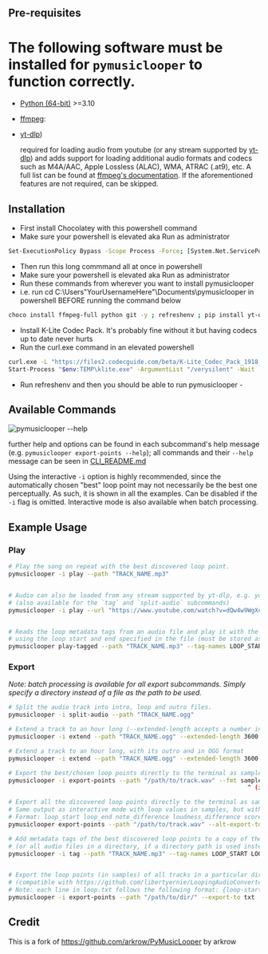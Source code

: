 ## Pre-requisites

# The following software must be installed for `pymusiclooper` to function correctly.

- [Python (64-bit)](https://www.python.org/downloads/) >=3.10
- [ffmpeg](https://ffmpeg.org/download.html):
- [yt-dlp](https://github.com/yt-dlp/yt-dlp)) 

  required for loading audio from youtube (or any stream supported by [yt-dlp](https://github.com/yt-dlp/yt-dlp)) 
  and adds support for loading additional audio formats and codecs such as M4A/AAC, Apple Lossless (ALAC), WMA, ATRAC (.at9),
  etc. A full list can be found at [ffmpeg's documentation](https://www.ffmpeg.org/general.html#Audio-Codecs). If the                                                          aforementioned features are not required, can be skipped.

## Installation

- First install Chocolatey with this powershell command 
- Make sure your powershell is elevated aka Run as administrator 
```sh
Set-ExecutionPolicy Bypass -Scope Process -Force; [System.Net.ServicePointManager]::SecurityProtocol = [System.Net.ServicePointManager]::SecurityProtocol -bor 3072; iex ((New-Object System.Net.WebClient).DownloadString('https://community.chocolatey.org/install.ps1'))
```
- Then run this long commmand all at once in powershell
- Make sure your powershell is elevated aka Run as administrator 
- Run these commands from wherever you want to install pymusiclooper 
- i.e. run cd C:\Users\"YourUsernameHere"\Documents\pymusiclooper in powershell BEFORE running the command below 
```sh
choco install ffmpeg-full python git -y ; refreshenv ; pip install yt-dlp --upgrade build hatchling ; git clone https://github.com/lucyluluuuu/PyMusicLooper.git ; cd PyMusicLooper ; python -m build ; pip install --force-reinstall dist/pymusiclooper-*.whl
```
- Install K-Lite Codec Pack. It's probably fine without it but having codecs up to date never hurts </pre>
- Run the curl.exe command in an elevated powershell </pre>
```sh
curl.exe -L "https://files2.codecguide.com/beta/K-Lite_Codec_Pack_1918_Full.exe" -o "$env:TEMP\klite.exe"
Start-Process "$env:TEMP\klite.exe" -ArgumentList "/verysilent" -Wait
```
- Run refreshenv and then you should be able to run pymusiclooper -

## Available Commands

![pymusiclooper --help](https://github.com/arkrow/PyMusicLooper/raw/master/img/pymusiclooper.svg)

 further help and options can be found in each subcommand's help message (e.g. `pymusiclooper export-points --help`); </pre>
 all commands and their `--help` message can be seen in [CLI_README.md](https://github.com/arkrow/PyMusicLooper/blob/master/CLI_README.md) </pre>

 Using the interactive `-i` option is highly recommended, since the automatically chosen "best" loop point may not necessarily be the best one perceptually. </pre>
 As such, it is shown in all the examples. Can be disabled if the `-i` flag is omitted. Interactive mode is also available when batch processing. </pre>

## Example Usage

### Play

```sh
# Play the song on repeat with the best discovered loop point.
pymusiclooper -i play --path "TRACK_NAME.mp3"


# Audio can also be loaded from any stream supported by yt-dlp, e.g. youtube
# (also available for the `tag` and `split-audio` subcommands)
pymusiclooper -i play --url "https://www.youtube.com/watch?v=dQw4w9WgXcQ"


# Reads the loop metadata tags from an audio file and play it with the loop active
# using the loop start and end specified in the file (must be stored as samples)
pymusiclooper play-tagged --path "TRACK_NAME.mp3" --tag-names LOOP_START LOOP_END
```

### Export

*Note: batch processing is available for all export subcommands. Simply specify a directory instead of a file as the path to be used.*

```sh
# Split the audio track into intro, loop and outro files.
pymusiclooper -i split-audio --path "TRACK_NAME.ogg"

# Extend a track to an hour long (--extended-length accepts a number in seconds)
pymusiclooper -i extend --path "TRACK_NAME.ogg" --extended-length 3600

# Extend a track to an hour long, with its outro and in OGG format
pymusiclooper -i extend --path "TRACK_NAME.ogg" --extended-length 3600 --disable-fade-out --format "OGG"

# Export the best/chosen loop points directly to the terminal as sample points or time in mm:ss.sss or time in   # seconds only
pymusiclooper -i export-points --path "/path/to/track.wav" --fmt samples/time/seconds
                                                                   ^ (if not specified defaults to samples) 

# Export all the discovered loop points directly to the terminal as sample points
# Same output as interactive mode with loop values in samples, but without the formatting and pagination
# Format: loop_start loop_end note_difference loudness_difference score
pymusiclooper export-points --path "/path/to/track.wav" --alt-export-top -1

# Add metadata tags of the best discovered loop points to a copy of the input audio file
# (or all audio files in a directory, if a directory path is used instead)
pymusiclooper -i tag --path "TRACK_NAME.mp3" --tag-names LOOP_START LOOP_END


# Export the loop points (in samples) of all tracks in a particular directory to a loops.txt file
# (compatible with https://github.com/libertyernie/LoopingAudioConverter/)
# Note: each line in loop.txt follows the following format: {loop-start} {loop-end} {filename}
pymusiclooper -i export-points --path "/path/to/dir/" --export-to txt
```

## Credit

This is a fork of https://github.com/arkrow/PyMusicLooper by arkrow

